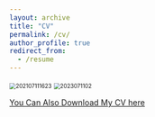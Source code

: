 ```yaml
---
layout: archive
title: "CV"
permalink: /cv/
author_profile: true
redirect_from:
  - /resume
---
```


<!-- ![202107111623](https://cdn.jsdelivr.net/gh/Catherine0120/ics_image/幻灯片1.PNG) -->
<img src="https://cdn.jsdelivr.net/gh/Catherine0120/ics_image/幻灯片1.PNG" alt="202107111623" style="zoom:70%;" />

<!-- ![2023071102](https://cdn.jsdelivr.net/gh/Catherine0120/ics_image/幻灯片2.PNG) -->
<img src="https://cdn.jsdelivr.net/gh/Catherine0120/ics_image/幻灯片2.PNG" alt="2023071102" style="zoom:70%;" />

[You Can Also Download My CV here](https://Catherine0120.github.io/Catherine0120.github.io/assets/CV.pdf)
